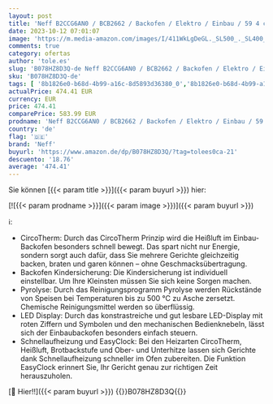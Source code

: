 ```yaml
---
layout: post
title: 'Neff B2CCG6AN0 / BCB2662 / Backofen / Elektro / Einbau / 59 4 cm / Edelstahl / LED Display'
date: 2023-10-12 07:01:07
image: 'https://m.media-amazon.com/images/I/411WkLgDeGL._SL500_._SL400_.jpg'
comments: true
category: ofertas
author: 'tole.es'
slug: 'B078HZ8D3Q-de Neff B2CCG6AN0 / BCB2662 / Backofen / Elektro / Einbau /...'
sku: 'B078HZ8D3Q-de'
tags: [ '8b1826e0-b68d-4b99-a16c-8d5893d36380_0','8b1826e0-b68d-4b99-a16c-8d5893d36380_701','8b1826e0-b68d-4b99-a16c-8d5893d36380_801','Arborist Merchandising Root','Backöfen','Backöfen, Kochfelder & Dunstabzugshauben','Elektro-Großgeräte','Geräte mit effizientem Verbrauch','Haushaltsgroßgeräte - Kochen, Backen & Spülen','Self Service','Special Features Stores','neff','🇩🇪', ]
actualPrice: 474.41 EUR
currency: EUR
price: 474.41
comparePrice: 583.99 EUR
prodname: 'Neff B2CCG6AN0 / BCB2662 / Backofen / Elektro / Einbau / 59 4 cm / Edelstahl / LED Display'
country: 'de'
flag: '🇩🇪'
brand: 'Neff'
buyurl: 'https://www.amazon.de/dp/B078HZ8D3Q/?tag=tolees0ca-21'
descuento: '18.76'
average: '474.41'
---
```


Sie können [{{< param title >}}]({{< param buyurl >}}) hier:

[![{{< param prodname >}}]({{< param image >}})]({{< param buyurl >}})

ℹ️:

- CircoTherm: Durch das CircoTherm Prinzip wird die Heißluft im Einbau-Backofen besonders schnell bewegt. Das spart nicht nur Energie, sondern sorgt auch dafür, dass Sie mehrere Gerichte gleichzeitig backen, braten und garen können – ohne Geschmacksübertragung.
- Backofen Kindersicherung: Die Kindersicherung ist individuell einstellbar. Um Ihre Kleinsten müssen Sie sich keine Sorgen machen.
- Pyrolyse: Durch das Reinigungsprogramm Pyrolyse werden Rückstände von Speisen bei Temperaturen bis zu 500 °C zu Asche zersetzt. Chemische Reinigungsmittel werden so überflüssig.
- LED Display: Durch das konstrastreiche und gut lesbare LED-Display mit roten Ziffern und Symbolen und den mechanischen Bedienknebeln, lässt sich der Einbaubackofen besonders einfach steuern.
- Schnellaufheizung und EasyClock: Bei den Heizarten CircoTherm, Heißluft, Brotbackstufe und Ober- und Unterhitze lassen sich Gerichte dank Schnellaufheizung schneller im Ofen zubereiten. Die Funktion EasyClock erinnert Sie, Ihr Gericht genau zur richtigen Zeit herauszuholen.

[🛒 Hier!!]({{< param buyurl >}})
{{<world>}}B078HZ8D3Q{{</world>}}
